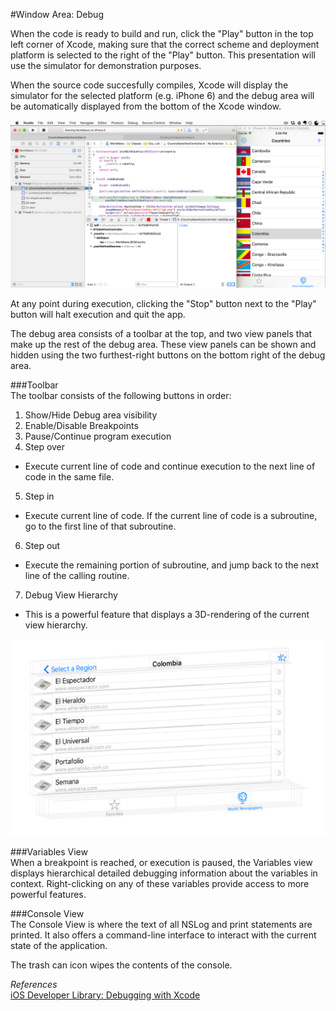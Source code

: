 #Window Area: Debug  

When the code is ready to build and run, click the "Play" button in the top left corner of Xcode, making sure that the correct scheme and deployment platform is selected to the right of the "Play" button. This presentation will use the simulator for demonstration purposes.  

When the source code succesfully compiles, Xcode will display the simulator for the selected platform (e.g. iPhone 6) and the debug area will be automatically displayed from the bottom of the Xcode window.  

![debug-area](images/debug-area.png) 

At any point during execution, clicking the "Stop" button next to the "Play" button will halt execution and quit the app.  

The debug area consists of a toolbar at the top, and two view panels that make up the rest of the debug area. These view panels can be shown and hidden using the two furthest-right buttons on the bottom right of the debug area.  

###Toolbar  
The toolbar consists of the following buttons in order:  
1. Show/Hide Debug area visibility  
2. Enable/Disable Breakpoints  
3. Pause/Continue program execution  
4. Step over  
  * Execute current line of code and continue execution to the next line of code in the same file.  
5. Step in  
  * Execute current line of code. If the current line of code is a subroutine, go to the first line of that subroutine.    
6. Step out  
  * Execute the remaining portion of subroutine, and jump back to the next line of the calling routine.
7. Debug View Hierarchy  
  * This is a powerful feature that displays a 3D-rendering of the current view hierarchy.  

![debug-view-hierarchy](images/debug-view-hierarchy.png)  

###Variables View  
When a breakpoint is reached, or execution is paused, the Variables view displays hierarchical detailed debugging information about the variables in context. Right-clicking on any of these variables provide access to more powerful features.  

###Console View  
The Console View is where the text of all NSLog and print statements are printed. It also offers a command-line interface to interact with the current state of the application.  

The trash can icon wipes the contents of the console.  

*References*  
[iOS Developer Library: Debugging with Xcode](https://developer.apple.com/library/ios/documentation/DeveloperTools/Conceptual/debugging_with_xcode/chapters/debugging_tools.html)  
